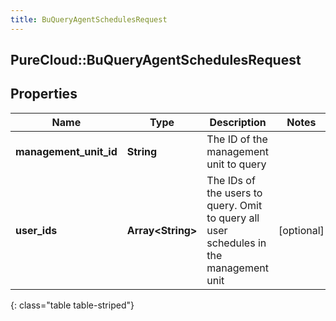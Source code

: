 ```yaml
---
title: BuQueryAgentSchedulesRequest
---
```

## PureCloud::BuQueryAgentSchedulesRequest

## Properties

|Name | Type | Description | Notes|
|------------ | ------------- | ------------- | -------------|
| **management_unit_id** | **String** | The ID of the management unit to query | |
| **user_ids** | **Array&lt;String&gt;** | The IDs of the users to query.  Omit to query all user schedules in the management unit | [optional] |
{: class="table table-striped"}


